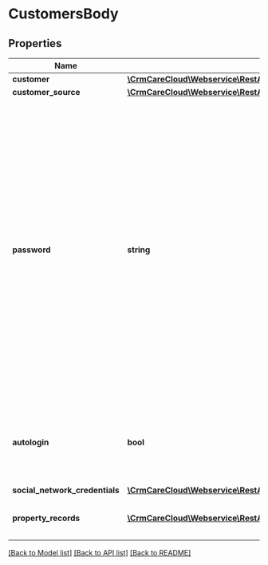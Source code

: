 # CustomersBody

## Properties
Name | Type | Description | Notes
------------ | ------------- | ------------- | -------------
**customer** | [**\CrmCareCloud\Webservice\RestApi\Client\Model\Customer**](Customer.md) |  | 
**customer_source** | [**\CrmCareCloud\Webservice\RestApi\Client\Model\CustomerSourceRecord**](CustomerSourceRecord.md) |  | 
**password** | **string** | Password of the customer. Password must satisfy the following criteria and contain: At least one number (Example: 1 2 3); At least one uppercase letter (Example: A B C); Minimum lenght of password is 8 characters; Password is not part of a common password list (Example: abc123, password, 12345). If parameter &#x60;autologin&#x3D;true&#x60;, password is required, otherwise is optional. | [optional] 
**autologin** | **bool** | If true, password is required and customer is logged in. Otherwise password is optional. | 
**social_network_credentials** | [**\CrmCareCloud\Webservice\RestApi\Client\Model\SocialNetworkCredentials**](SocialNetworkCredentials.md) |  | [optional] 
**property_records** | [**\CrmCareCloud\Webservice\RestApi\Client\Model\PropertyRecord[]**](PropertyRecord.md) | List of an customer property records. | [optional] 

[[Back to Model list]](../../README.md#documentation-for-models) [[Back to API list]](../../README.md#documentation-for-api-endpoints) [[Back to README]](../../README.md)

